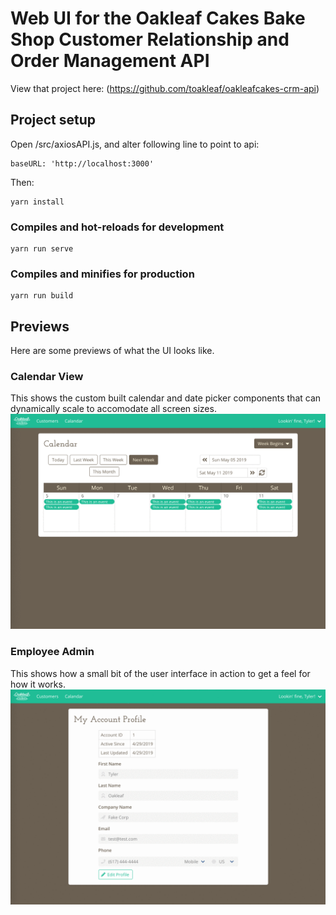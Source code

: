 # Web UI for the Oakleaf Cakes Bake Shop Customer Relationship and Order Management API 
View that project here: (https://github.com/toakleaf/oakleafcakes-crm-api)

## Project setup
Open /src/axiosAPI.js, and alter following line to point to api:
```
baseURL: 'http://localhost:3000'
```
Then:
```
yarn install
```

### Compiles and hot-reloads for development
```
yarn run serve
```

### Compiles and minifies for production
```
yarn run build
```
## Previews
Here are some previews of what the UI looks like.

### Calendar View
This shows the custom built calendar and date picker components that can dynamically scale to accomodate all screen sizes.
![](README-GIFS/CalendarRecording.gif)

### Employee Admin
This shows how a small bit of the user interface in action to get a feel for how it works.
![](README-GIFS/EmployeeAdmin.gif)
